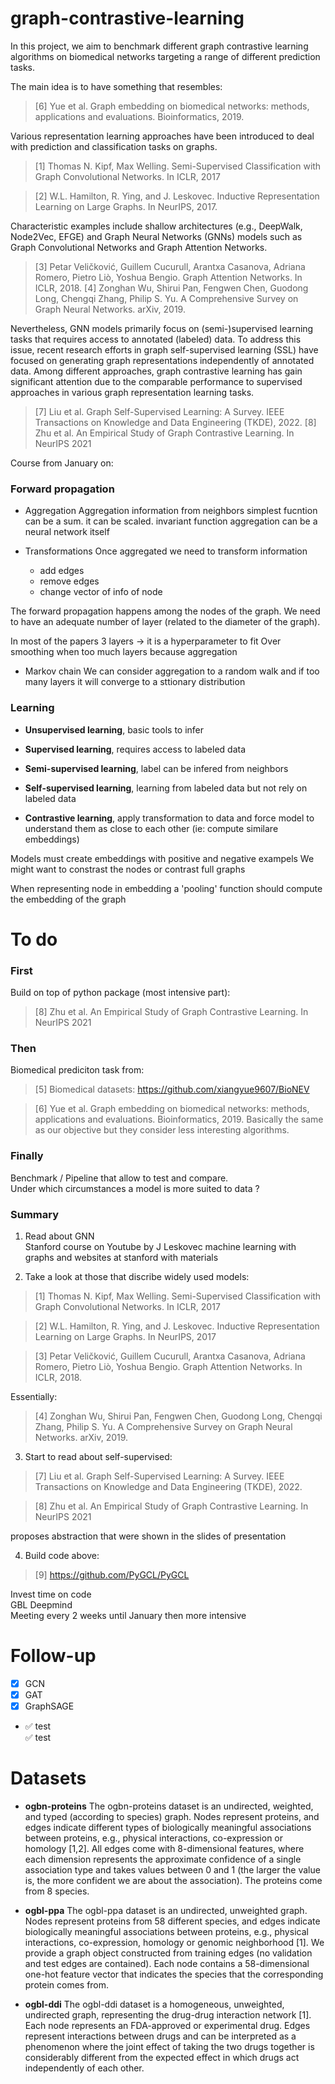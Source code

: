 # graph-contrastive-learning

In this project, we aim to benchmark different graph contrastive learning algorithms on biomedical  networks targeting a range of different prediction tasks.

The main idea is to have something that resembles:
> [6] Yue et al. Graph embedding on biomedical networks: methods, applications and evaluations. Bioinformatics, 2019.

Various representation learning approaches have been introduced to deal with prediction and classification tasks on graphs.

> [1] Thomas N. Kipf, Max Welling. Semi-Supervised Classification with Graph Convolutional Networks. In ICLR, 2017

> [2] W.L. Hamilton, R. Ying, and J. Leskovec. Inductive Representation Learning on Large Graphs. In NeurIPS, 2017.

Characteristic examples include shallow architectures (e.g., DeepWalk, Node2Vec, EFGE) and Graph Neural Networks (GNNs) models such as Graph Convolutional Networks and Graph Attention Networks.

> [3] Petar Veličković, Guillem Cucurull, Arantxa Casanova, Adriana Romero, Pietro Liò, Yoshua Bengio. Graph Attention Networks. In ICLR, 2018.
> [4] Zonghan Wu, Shirui Pan, Fengwen Chen, Guodong Long, Chengqi Zhang, Philip S. Yu. A Comprehensive Survey on Graph Neural Networks. arXiv, 2019.

Nevertheless, GNN models primarily focus on (semi-)supervised learning tasks that requires access to annotated (labeled) data. 
To address this issue, recent research efforts in graph self-supervised learning (SSL) have focused on generating graph 
representations independently of annotated data. Among different approaches, graph contrastive learning has gain significant 
attention due to the comparable performance to supervised approaches in various graph representation learning tasks.

> [7] Liu et al. Graph Self-Supervised Learning: A Survey. IEEE Transactions on Knowledge and Data Engineering (TKDE), 2022.
> [8] Zhu et al. An Empirical Study of Graph Contrastive Learning. In NeurIPS 2021


Course from January on:

### Forward propagation
 - Aggregation
Aggregation information from neighbors
simplest fucntion can be a sum. it can be scaled. invariant function
aggregation can be a neural network itself

- Transformations
Once aggregated we need to transform information
    - add edges
    - remove edges
    - change vector of info of node

The forward propagation happens among the nodes of the graph.
We need to have an adequate number of layer (related to the diameter of the graph).

In most of the papers 3 layers -> it is a hyperparameter to fit
Over smoothing when too much layers because aggregation

- Markov chain
We can consider aggregation to a random walk and if too many layers it will converge to a sttionary distribution


### Learning

- **Unsupervised learning**, basic tools to infer

- **Supervised learning**, requires access to labeled data

- **Semi-supervised learning**, label can be infered from neighbors

- **Self-supervised learning**, learning from labeled data but not rely on labeled data

- **Contrastive learning**, apply transformation to data and force model to understand them as close to each other (ie: compute similare embeddings)



Models must create embeddings with positive and negative exampels
We might want to constrast the nodes or contrast full graphs

When representing node in embedding a 'pooling' function should compute the embedding of the graph


# To do

### First
Build on  top of python package (most intensive part):
> [8] Zhu et al. An Empirical Study of Graph Contrastive Learning. In NeurIPS 2021

### Then
Biomedical prediciton task from:
> [5] Biomedical datasets: https://github.com/xiangyue9607/BioNEV  

> [6] Yue et al. Graph embedding on biomedical networks: methods, applications and evaluations. Bioinformatics, 2019.
Basically the same as our objective but they consider less interesting algorithms.




### Finally
Benchmark / Pipeline that allow to test and compare.  
Under which circumstances a model is more suited to data ?


### Summary

1. Read about GNN  
Stanford course on Youtube by J Leskovec machine learning with graphs and websites at stanford with materials

2. Take a look at those that discribe widely used models:

> [1] Thomas N. Kipf, Max Welling. Semi-Supervised Classification with Graph Convolutional Networks. In ICLR, 2017

> [2] W.L. Hamilton, R. Ying, and J. Leskovec. Inductive Representation Learning on Large Graphs. In NeurIPS, 2017

> [3] Petar Veličković, Guillem Cucurull, Arantxa Casanova, Adriana Romero, Pietro Liò, Yoshua Bengio. Graph Attention Networks. In ICLR, 2018.

Essentially:

> [4] Zonghan Wu, Shirui Pan, Fengwen Chen, Guodong Long, Chengqi Zhang, Philip S. Yu. A Comprehensive Survey on Graph Neural Networks. arXiv, 2019.

3. Start to read about self-supervised:

> [7] Liu et al. Graph Self-Supervised Learning: A Survey. IEEE Transactions on Knowledge and Data Engineering (TKDE), 2022.  

> [8] Zhu et al. An Empirical Study of Graph Contrastive Learning. In NeurIPS 2021  

proposes abstraction that were shown in the slides of presentation

4. Build code above:
> [9] https://github.com/PyGCL/PyGCL



Invest time on code  
GBL Deepmind  
Meeting every 2 weeks until January then more intensive


# Follow-up

- [x] GCN 
- [x] GAT
- [x] GraphSAGE
- :white_check_mark: test  
:white_check_mark: test


# Datasets

- **ogbn-proteins**
The ogbn-proteins dataset is an undirected, weighted, and typed (according to species) graph. Nodes represent proteins, and edges indicate different types of biologically meaningful associations between proteins, e.g., physical interactions, co-expression or homology [1,2]. All edges come with 8-dimensional features, where each dimension represents the approximate confidence of a single association type and takes values between 0 and 1 (the larger the value is, the more confident we are about the association). The proteins come from 8 species.

- **ogbl-ppa**
The ogbl-ppa dataset is an undirected, unweighted graph. Nodes represent proteins from 58 different species, and edges indicate biologically meaningful associations between proteins, e.g., physical interactions, co-expression, homology or genomic neighborhood [1]. We provide a graph object constructed from training edges (no validation and test edges are contained). Each node contains a 58-dimensional one-hot feature vector that indicates the species that the corresponding protein comes from.

- **ogbl-ddi**
The ogbl-ddi dataset is a homogeneous, unweighted, undirected graph, representing the drug-drug interaction network [1]. Each node represents an FDA-approved or experimental drug. Edges represent interactions between drugs and can be interpreted as a phenomenon where the joint effect of taking the two drugs together is considerably different from the expected effect in which drugs act independently of each other.